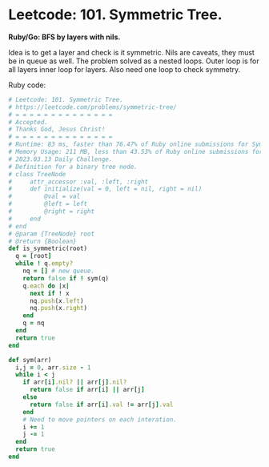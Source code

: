 # Leetcode: 101. Symmetric Tree.

**Ruby/Go: BFS by layers with nils.**

Idea is to get a layer and check is it symmetric. Nils are caveats, they must be in queue as well. The problem solved as a nested loops. Outer loop is for all layers inner loop for layers. Also need one loop to check symmetry.

Ruby code:
```Ruby
# Leetcode: 101. Symmetric Tree.
# https://leetcode.com/problems/symmetric-tree/
# = = = = = = = = = = = = = =
# Accepted.
# Thanks God, Jesus Christ!
# = = = = = = = = = = = = = =
# Runtime: 83 ms, faster than 76.47% of Ruby online submissions for Symmetric Tree.
# Memory Usage: 211 MB, less than 43.53% of Ruby online submissions for Symmetric Tree.
# 2023.03.13 Daily Challenge.
# Definition for a binary tree node.
# class TreeNode
#     attr_accessor :val, :left, :right
#     def initialize(val = 0, left = nil, right = nil)
#         @val = val
#         @left = left
#         @right = right
#     end
# end
# @param {TreeNode} root
# @return {Boolean}
def is_symmetric(root)
  q = [root]
  while ! q.empty?
    nq = [] # new queue.
    return false if ! sym(q)
    q.each do |x|
      next if ! x
      nq.push(x.left)
      nq.push(x.right)
    end
    q = nq
  end
  return true
end

def sym(arr)
  i,j = 0, arr.size - 1
  while i < j
    if arr[i].nil? || arr[j].nil?
      return false if arr[i] || arr[j]
    else
      return false if arr[i].val != arr[j].val
    end
    # Need to move pointers on each interation.
    i += 1
    j -= 1
  end
  return true
end
```
